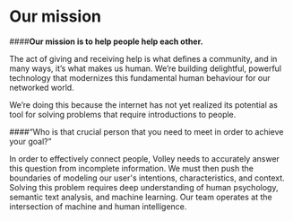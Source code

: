 **Our mission**
==
####**Our mission is to help people help each other.** 

The act of giving and receiving help is what defines a community, and in many ways, it’s what makes us human. We’re building delightful, powerful technology that modernizes this fundamental human behaviour for our networked world.

We’re doing this because the internet has not yet realized its potential as tool for solving problems that require introductions to people. 

####“Who is that crucial person that you need to meet in order to achieve your goal?”

In order to effectively connect people, Volley needs to accurately answer this question from incomplete information. We must then push the boundaries of modeling our user's intentions, characteristics, and context. Solving this problem requires deep understanding of human psychology, semantic text analysis, and machine learning. Our team operates at the intersection of machine and human intelligence. 
